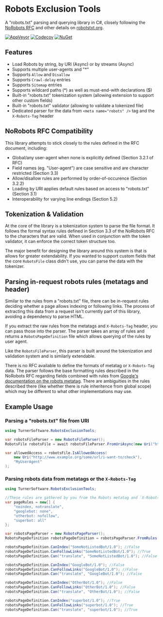 # Robots Exclusion Tools
A "robots.txt" parsing and querying library in C#, closely following the [NoRobots RFC](http://www.robotstxt.org/norobots-rfc.txt) and other details on [robotstxt.org](http://www.robotstxt.org/robotstxt.html).

[![AppVeyor](https://img.shields.io/appveyor/ci/Turnerj/robotsexclusiontools/master.svg)](https://ci.appveyor.com/project/Turnerj/robotsexclusiontools)
[![Codecov](https://img.shields.io/codecov/c/github/turnersoftware/robotsexclusiontools/master.svg)](https://codecov.io/gh/TurnerSoftware/RobotsExclusionTools)
[![NuGet](https://img.shields.io/nuget/v/TurnerSoftware.RobotsExclusionTools.svg)](https://www.nuget.org/packages/TurnerSoftware.RobotsExclusionTools)

## Features
- Load Robots by string, by URI (Async) or by streams (Async)
- Supports multiple user-agents and "*"
- Supports `Allow` and `Disallow`
- Supports `Crawl-delay` entries
- Supports `Sitemap` entries
- Supports wildcard paths (*) as well as must-end-with declarations ($)
- Built-in "robots.txt" tokenization system (allowing extension to support other custom fields)
- Built-in "robots.txt" validator (allowing to validate a tokenized file)
- Dedicated parser for the data from `<meta name="robots" />` tag and the `X-Robots-Tag` header

## NoRobots RFC Compatibility
This library attempts to stick closely to the rules defined in the RFC document, including:
- Global/any user-agent when none is explicitly defined (Section 3.2.1 of RFC)
- Field names (eg. "User-agent") are case sensitive and are character restricted (Section 3.3)
- Allow/disallow rules are performed by order-of-occurence (Section 3.2.2)
- Loading by URI applies default rules based on access to "robots.txt" (Section 3.1)
- Interoperability for varying line endings (Section 5.2)

## Tokenization & Validation
At the core of the library is a tokenization system to parse the file format. 
It follows the formal syntax rules defined in Section 3.3 of the NoRobots RFC to the characters that are valid.
When used in conjunction with the token validator, it can enforce the correct token structure too.

The major benefit for designing the library around this system is that is allows for greater extendability.
If you wanted to support custom fields that the core `RobotsFile` class didn't use, you can parse the data with the tokenizer.

## Parsing in-request robots rules (metatags and header)
Similar to the rules from a "robots.txt" file, there can be in-request rules deciding whether a page allows indexing or following links.
The process of extracting this data from a request isn't currently part of this library, avoiding a dependency to parse HTML.

If you extract the raw rules from the metatags and `X-Robots-Tag` header, you can pass those into the parser.
The parser takes an array of rules and returns a `RobotsPageDefinition` file which allows querying of the rules by user agent.

Like the `RobotsFileParser`, this parser is built around the tokenization and validation system and is similarly extendable.

There is no RFC available to define the formats of metatag or `X-Robots-Tag` data.
The parser follows the base formatting rules described in the NoRobots RFC regarding fields combined with rules from [Google's documentation on the robots metatag](https://developers.google.com/search/reference/robots_meta_tag).
There are ambiguities in the rules described there (like whether there is rule inheritence from global scope) which may be different to what other implementations may use.

## Example Usage
### Parsing a "robots.txt" file from URI
```csharp
using TurnerSoftware.RobotsExclusionTools;

var robotsFileParser = new RobotsFileParser();
RobotsFile robotsFile = await robotsFileParser.FromUriAsync(new Uri("http://www.example.org/robots.txt"));

var allowedAccess = robotsFile.IsAllowedAccess(
	new Uri("http://www.example.org/some/url/i-want-to/check"),
	"MyUserAgent"
);
```

### Parsing robots data from metatags or the `X-Robots-Tag`
```csharp
using TurnerSoftware.RobotsExclusionTools;

//These rules are gathered by you from the Robots metatag and `X-Robots-Tag` header
var pageRules = new[] {
	"noindex, notranslate",
	"googlebot: none",
	"otherbot: nofollow",
	"superbot: all"
};

var robotsPageParser = new RobotsPageParser();
RobotsPageDefinition robotsPageDefinition = robotsPageParser.FromRules(pageRules);

robotsPageDefinition.CanIndex("SomeNotListedBot/1.0"); //False
robotsPageDefinition.CanFollowLinks("SomeNotListedBot/1.0"); //True
robotsPageDefinition.Can("translate", "SomeNotListedBot/1.0"); //False

robotsPageDefinition.CanIndex("GoogleBot/1.0"); //False
robotsPageDefinition.CanFollowLinks("GoogleBot/1.0"); //False
robotsPageDefinition.Can("translate", "GoogleBot/1.0"); //False

robotsPageDefinition.CanIndex("OtherBot/1.0"); //False
robotsPageDefinition.CanFollowLinks("OtherBot/1.0"); //False
robotsPageDefinition.Can("translate", "OtherBot/1.0"); //False

robotsPageDefinition.CanIndex("superbot/1.0"); //True
robotsPageDefinition.CanFollowLinks("superbot/1.0"); //True
robotsPageDefinition.Can("translate", "superbot/1.0"); //True
```
